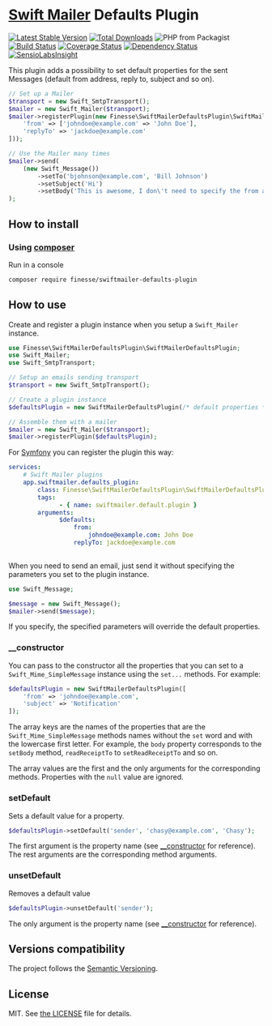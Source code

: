 # [Swift Mailer](https://swiftmailer.symfony.com/) Defaults Plugin

[![Latest Stable Version](https://poser.pugx.org/finesse/swiftmailer-defaults-plugin/v/stable)](https://packagist.org/packages/finesse/swiftmailer-defaults-plugin)
[![Total Downloads](https://poser.pugx.org/finesse/swiftmailer-defaults-plugin/downloads)](https://packagist.org/packages/finesse/swiftmailer-defaults-plugin)
![PHP from Packagist](https://img.shields.io/packagist/php-v/finesse/swiftmailer-defaults-plugin.svg)
[![Build Status](https://travis-ci.org/FinesseRus/SwiftMailerDefaultsPlugin.svg?branch=master)](https://travis-ci.org/FinesseRus/SwiftMailerDefaultsPlugin)
[![Coverage Status](https://coveralls.io/repos/github/FinesseRus/SwiftMailerDefaultsPlugin/badge.svg?branch=master)](https://coveralls.io/github/FinesseRus/SwiftMailerDefaultsPlugin?branch=master)
[![Dependency Status](https://www.versioneye.com/php/finesse:swiftmailer-defaults-plugin/badge)](https://www.versioneye.com/php/finesse:swiftmailer-defaults-plugin)
[![SensioLabsInsight](https://insight.sensiolabs.com/projects/c0423fb6-bfb0-47a4-8a0c-eaae3e400634/mini.png)](https://insight.sensiolabs.com/projects/c0423fb6-bfb0-47a4-8a0c-eaae3e400634)

This plugin adds a possibility to set default properties for the sent Messages 
(default from address, reply to, subject and so on).

```php
// Set up a Mailer
$transport = new Swift_SmtpTransport();
$mailer = new Swift_Mailer($transport);
$mailer->registerPlugin(new Finesse\SwiftMailerDefaultsPlugin\SwiftMailerDefaultsPlugin([
    'from' => ['johndoe@example.com' => 'John Doe'],
    'replyTo' => 'jackdoe@example.com'
]));

// Use the Mailer many times
$mailer->send(
    (new Swift_Message())
        ->setTo('bjohnson@example.com', 'Bill Johnson')
        ->setSubject('Hi')
        ->setBody('This is awesome, I don\'t need to specify the from address!')
);
```


## How to install

### Using [composer](https://getcomposer.org)

Run in a console

```bash
composer require finesse/swiftmailer-defaults-plugin
```


## How to use

Create and register a plugin instance when you setup a `Swift_Mailer` instance.

```php
use Finesse\SwiftMailerDefaultsPlugin\SwiftMailerDefaultsPlugin;
use Swift_Mailer;
use Swift_SmtpTransport;

// Setup an emails sending transport
$transport = new Swift_SmtpTransport();

// Create a plugin instance
$defaultsPlugin = new SwiftMailerDefaultsPlugin(/* default properties */);

// Assemble them with a mailer
$mailer = new Swift_Mailer($transport);
$mailer->registerPlugin($defaultsPlugin);
```

For [Symfony](https://github.com/symfony/swiftmailer-bundle) you can register the plugin this way:

```yaml
services:
    # Swift Mailer plugins
    app.swiftmailer.defaults_plugin:
        class: Finesse\SwiftMailerDefaultsPlugin\SwiftMailerDefaultsPlugin
        tags:
              - { name: swiftmailer.default.plugin }
        arguments:
              $defaults:
                  from:
                      johndoe@example.com: John Doe
                  replyTo: jackdoe@example.com
     
```

When you need to send an email, just send it without specifying the parameters you set to the plugin instance.

```php
use Swift_Message;

$message = new Swift_Message();
$mailer->send($message);
```

If you specify, the specified parameters will override the default properties.

### __constructor

You can pass to the constructor all the properties that you can set to a `Swift_Mime_SimpleMessage` instance using the 
`set...` methods. For example:

```php
$defaultsPlugin = new SwiftMailerDefaultsPlugin([
    'from' => 'johndoe@example.com',
    'subject' => 'Notification'
]);
```

The array keys are the names of the properties that are the `Swift_Mime_SimpleMessage` methods names without the `set` 
word and with the lowercase first letter. For example, the `body` property corresponds to the `setBody` method, 
`readReceiptTo` to `setReadReceiptTo` and so on.

The array values are the first and the only arguments for the corresponding methods. Properties with the `null` value 
are ignored.

### setDefault

Sets a default value for a property.

```php
$defaultsPlugin->setDefault('sender', 'chasy@example.com', 'Chasy');
```

The first argument is the property name (see [__constructor](#__constructor) for reference). The rest arguments are the 
corresponding method arguments.

### unsetDefault

Removes a default value

```php
$defaultsPlugin->unsetDefault('sender');
```

The only argument is the property name (see [__constructor](#__constructor) for reference).


## Versions compatibility

The project follows the [Semantic Versioning](http://semver.org).


## License

MIT. See [the LICENSE](LICENSE) file for details.
